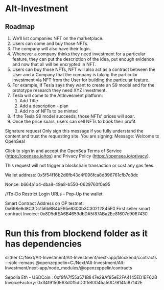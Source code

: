 # Alt-Investment

## Roadmap

1. We’ll list companies NFT on the marketplace. 
2. Users can come and buy those NFTs.
3. The company will also have their login.
4. Whenever a company thinks they need investment for a particular feature, they can put the description of the idea, put enough evidence and now that all will be encrypted in NFT.
5. Users can buy those NFTs, NFT will also act as a contract between the User and a Company that the company is taking the particular investment via NFT from the User for building the particular feature.
6. For example, if Tesla says they want to create an S9 model and for the prototype research they need XYZ investment.
7. Tesla will come to the AltInvesment platform:
    1. Add Title
    2. Add a description - plan
    3. Add no of NFTs to be minted
8. If the Tesla S9 model succeeds, those NFTs' prices will soar.
9. Once the price soars, users can sell NFTs to book their profit.


Signature request
Only sign this message if you fully understand the content and trust the requesting site.
You are signing:
Message:
Welcome to OpenSea!

Click to sign in and accept the OpenSea Terms of Service (https://opensea.io/tos) and Privacy Policy (https://opensea.io/privacy).

This request will not trigger a blockchain transaction or cost any gas fees.

Wallet address:
0x5f54f16b2d6fb43c4f096fca8d896761cfb7c8dc

Nonce:
b664a1b4-dba8-49a8-b550-0629760f0e95


//To-Do
Restrict Login URLs - Pop-Up the wallet




Smart Contract Address on OP testnet: 0x698e9d8C3Dc156bBB4bE95e8300b3C30212845E0
First seller smart contract Invoice: 0x8D5dfEA6B4659dbDA5f87ABa2Ee81607c9067430


# Run this from blockend folder as it has dependencies

slither C:/Next/Alt-Investment/Alt-Investment/next-app/blockend/contracts --solc-remaps @openzeppelin=C:/Next/Alt-Investment/Alt-Investment/next-app/node_modules/@openzeppelin/contracts




Sepolia Eth -
USDCoin : 0xf9fA7f55a571B847e29Af95eE2FA4145ED1EF62B
InvoiceFactory: 0x34f9150E63dDf5dD0f5B0D45a50C7B14fa87142E

